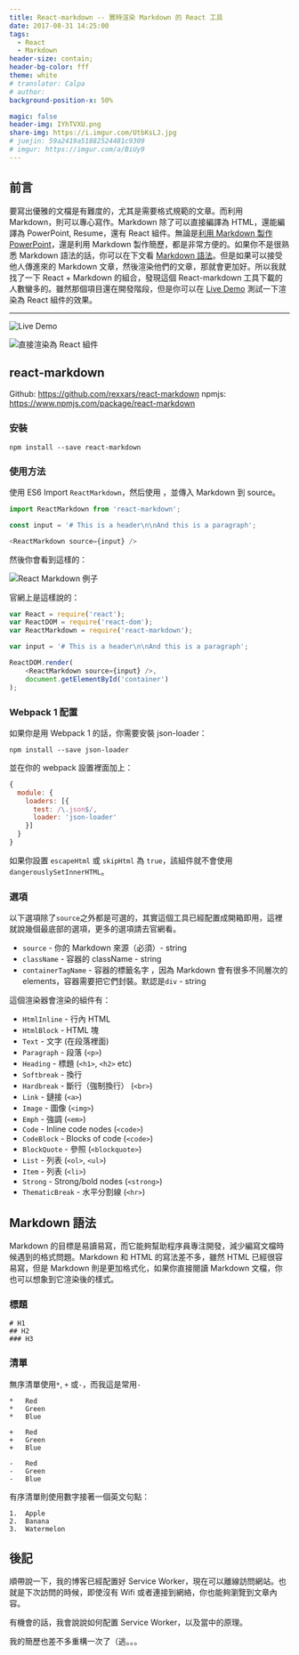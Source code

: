 ```yaml
---
title: React-markdown -- 實時渲染 Markdown 的 React 工具
date: 2017-08-31 14:25:00
tags:
  - React
  - Markdown
header-size: contain;
header-bg-color: fff
theme: white
# translator: Calpa
# author:
background-position-x: 50%

magic: false
header-img: IYhTVXU.png
share-img: https://i.imgur.com/UtbKsLJ.jpg
# juejin: 59a2419a51882524481c9309
# imgur: https://imgur.com/a/BiUy9
---
```


## 前言

要寫出優雅的文檔是有難度的，尤其是需要格式規範的文章。而利用 Markdown，則可以專心寫作。Markdown 除了可以直接編譯為 HTML，還能編譯為 PowerPoint, Resume，還有 React 組件。無論是[利用 Markdown 製作 PowerPoint](https://calpa.me/2017/06/01/create-markdown-powerpoint-in-5-mins/)，還是利用 Markdown 製作簡歷，都是非常方便的。如果你不是很熟悉 Markdown 語法的話，你可以在下文看 [Markdown 語法](#Markdown-語法)。但是如果可以接受他人傳進來的 Markdown 文章，然後渲染他們的文章，那就會更加好。所以我就找了一下 React + Markdown 的組合，發現這個 React-markdown 工具下載的人數蠻多的。雖然那個項目還在開發階段，但是你可以在 [Live Demo](http://rexxars.github.io/react-markdown) 測試一下渲染為 React 組件的效果。

---

![Live Demo](https://i.imgur.com/UFkBeEN.png)

![直接渲染為 React 組件](https://i.imgur.com/q2q2RJv.png)

## react-markdown

Github: https://github.com/rexxars/react-markdown
npmjs: https://www.npmjs.com/package/react-markdown

### 安裝
```
npm install --save react-markdown
```

### 使用方法
使用 ES6 Import `ReactMarkdown`，然后使用 <ReactMarkdown />，並傳入 Markdown 到 source。

```js
import ReactMarkdown from 'react-markdown';

const input = '# This is a header\n\nAnd this is a paragraph';

<ReactMarkdown source={input} />
```

然後你會看到這樣的：

![React Markdown 例子](https://i.imgur.com/zR2Olai.png)

官網上是這樣說的：
```js
var React = require('react');
var ReactDOM = require('react-dom');
var ReactMarkdown = require('react-markdown');

var input = '# This is a header\n\nAnd this is a paragraph';

ReactDOM.render(
    <ReactMarkdown source={input} />,
    document.getElementById('container')
);
```

### Webpack 1 配置

如果你是用 Webpack 1 的話，你需要安裝 json-loader：
```
npm install --save json-loader
```

並在你的 webpack 設置裡面加上：

```js
{
  module: {
    loaders: [{
      test: /\.json$/,
      loader: 'json-loader'
    }]
  }
}
```

如果你設置 `escapeHtml` 或 `skipHtml` 為 `true`，該組件就不會使用`dangerouslySetInnerHTML`。

### 選項

以下選項除了`source`之外都是可選的，其實這個工具已經配置成開箱即用，這裡就說幾個最底部的選項，更多的選項請去官網看。

* `source` - 你的 Markdown 來源（必須）- string
* `className` - 容器的 className - string
* `containerTagName` - 容器的標籤名字 ，因為 Markdown 會有很多不同層次的 elements，容器需要把它們封裝。默認是`div` - string

這個渲染器會渲染的組件有：

* `HtmlInline` - 行內 HTML
* `HtmlBlock` - HTML 塊
* `Text` - 文字 (在段落裡面)
* `Paragraph` - 段落 (`<p>`)
* `Heading` - 標題 (`<h1>`, `<h2>` etc)
* `Softbreak` - 換行
* `Hardbreak` - 斷行（強制換行） (`<br>`)
* `Link` - 鏈接 (`<a>`)
* `Image` - 圖像 (`<img>`)
* `Emph` - 強調 (`<em>`)
* `Code` - Inline code nodes (`<code>`)
* `CodeBlock` - Blocks of code (`<code>`)
* `BlockQuote` - 參照 (`<blockquote>`)
* `List` - 列表 (`<ol>`, `<ul>`)
* `Item` - 列表 (`<li>`)
* `Strong` - Strong/bold nodes (`<strong>`)
* `ThematicBreak` - 水平分割線 (`<hr>`)

## Markdown 語法

Markdown 的目標是易讀易寫，而它能夠幫助程序員專注開發，減少編寫文檔時候遇到的格式問題。Markdown 和 HTML 的寫法差不多，雖然 HTML 已經很容易寫，但是 Markdown 則是更加格式化，如果你直接閱讀 Markdown 文檔，你也可以想象到它渲染後的樣式。

### 標題
```
# H1
## H2
### H3
```

### 清單
無序清單使用`*`, `+` 或`-`，而我這是常用`-`
```
*   Red
*   Green
*   Blue

+   Red
+   Green
+   Blue

-   Red
-   Green
-   Blue
```
有序清單則使用數字接著一個英文句點：
```
1.  Apple
2.  Banana
3.  Watermelon
```

## 後記

順帶說一下，我的博客已經配置好 Service Worker，現在可以離線訪問網站。也就是下次訪問的時候，即使沒有 Wifi 或者連接到網絡，你也能夠瀏覽到文章內容。

有機會的話，我會說說如何配置 Service Worker，以及當中的原理。

我的簡歷也差不多重構一次了（逃。。。
